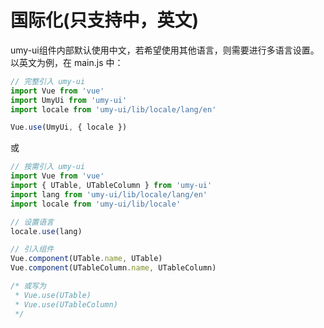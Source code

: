 # 国际化(只支持中，英文)

umy-ui组件内部默认使用中文，若希望使用其他语言，则需要进行多语言设置。以英文为例，在 main.js 中：

```javascript
// 完整引入 umy-ui
import Vue from 'vue'
import UmyUi from 'umy-ui'
import locale from 'umy-ui/lib/locale/lang/en'

Vue.use(UmyUi, { locale })
```

或

```javascript
// 按需引入 umy-ui
import Vue from 'vue'
import { UTable, UTableColumn } from 'umy-ui'
import lang from 'umy-ui/lib/locale/lang/en'
import locale from 'umy-ui/lib/locale'

// 设置语言
locale.use(lang)

// 引入组件
Vue.component(UTable.name, UTable)
Vue.component(UTableColumn.name, UTableColumn)

/* 或写为
 * Vue.use(UTable)
 * Vue.use(UTableColumn)
 */
```
